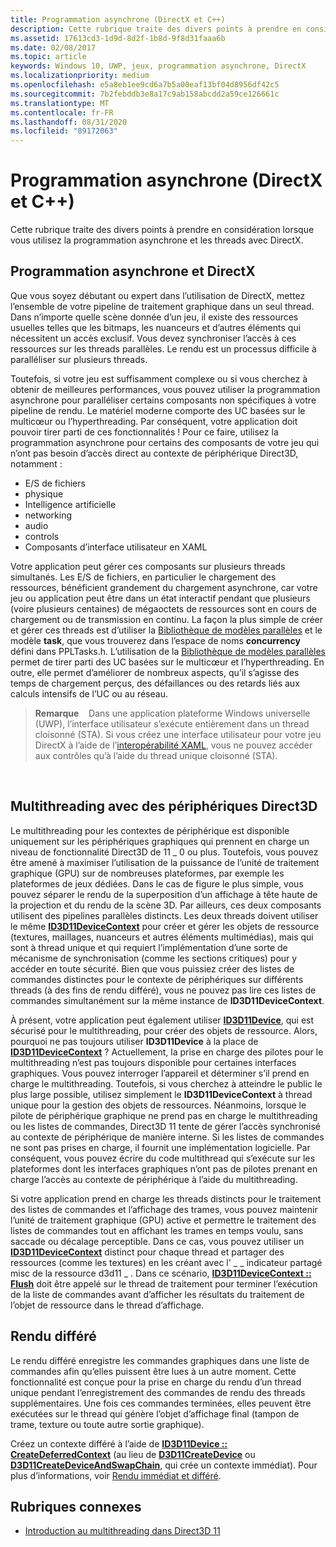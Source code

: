 ```yaml
---
title: Programmation asynchrone (DirectX et C++)
description: Cette rubrique traite des divers points à prendre en considération lorsque vous utilisez la programmation asynchrone et les threads avec DirectX.
ms.assetid: 17613cd3-1d9d-8d2f-1b8d-9f8d31faaa6b
ms.date: 02/08/2017
ms.topic: article
keywords: Windows 10, UWP, jeux, programmation asynchrone, DirectX
ms.localizationpriority: medium
ms.openlocfilehash: e5a8eb1ee9cd6a7b5a00eaf13bf04d8956df42c5
ms.sourcegitcommit: 7b2febddb3e8a17c9ab158abcdd2a59ce126661c
ms.translationtype: MT
ms.contentlocale: fr-FR
ms.lasthandoff: 08/31/2020
ms.locfileid: "89172063"
---
```

# <a name="asynchronous-programming-directx-and-c"></a>Programmation asynchrone (DirectX et C++)



Cette rubrique traite des divers points à prendre en considération lorsque vous utilisez la programmation asynchrone et les threads avec DirectX.

## <a name="async-programming-and-directx"></a>Programmation asynchrone et DirectX


Que vous soyez débutant ou expert dans l’utilisation de DirectX, mettez l’ensemble de votre pipeline de traitement graphique dans un seul thread. Dans n’importe quelle scène donnée d’un jeu, il existe des ressources usuelles telles que les bitmaps, les nuanceurs et d’autres éléments qui nécessitent un accès exclusif. Vous devez synchroniser l’accès à ces ressources sur les threads parallèles. Le rendu est un processus difficile à paralléliser sur plusieurs threads.

Toutefois, si votre jeu est suffisamment complexe ou si vous cherchez à obtenir de meilleures performances, vous pouvez utiliser la programmation asynchrone pour paralléliser certains composants non spécifiques à votre pipeline de rendu. Le matériel moderne comporte des UC basées sur le multicœur ou l’hyperthreading. Par conséquent, votre application doit pouvoir tirer parti de ces fonctionnalités ! Pour ce faire, utilisez la programmation asynchrone pour certains des composants de votre jeu qui n’ont pas besoin d’accès direct au contexte de périphérique Direct3D, notamment :

-   E/S de fichiers
-   physique
-   Intelligence artificielle
-   networking
-   audio
-   controls
-   Composants d’interface utilisateur en XAML

Votre application peut gérer ces composants sur plusieurs threads simultanés. Les E/S de fichiers, en particulier le chargement des ressources, bénéficient grandement du chargement asynchrone, car votre jeu ou application peut être dans un état interactif pendant que plusieurs (voire plusieurs centaines) de mégaoctets de ressources sont en cours de chargement ou de transmission en continu. La façon la plus simple de créer et gérer ces threads est d’utiliser la [Bibliothèque de modèles parallèles](/cpp/parallel/concrt/parallel-patterns-library-ppl) et le modèle **task**, que vous trouverez dans l’espace de noms **concurrency** défini dans PPLTasks.h. L’utilisation de la [Bibliothèque de modèles parallèles](/cpp/parallel/concrt/parallel-patterns-library-ppl) permet de tirer parti des UC basées sur le multicœur et l’hyperthreading. En outre, elle permet d’améliorer de nombreux aspects, qu’il s’agisse des temps de chargement perçus, des défaillances ou des retards liés aux calculs intensifs de l’UC ou au réseau.

> **Remarque**    Dans une application plateforme Windows universelle (UWP), l’interface utilisateur s’exécute entièrement dans un thread cloisonné (STA). Si vous créez une interface utilisateur pour votre jeu DirectX à l’aide de l’[interopérabilité XAML](directx-and-xaml-interop.md), vous ne pouvez accéder aux contrôles qu’à l’aide du thread unique cloisonné (STA).

 

## <a name="multithreading-with-direct3d-devices"></a>Multithreading avec des périphériques Direct3D


Le multithreading pour les contextes de périphérique est disponible uniquement sur les périphériques graphiques qui prennent en charge un niveau de fonctionnalité Direct3D de 11 \_ 0 ou plus. Toutefois, vous pouvez être amené à maximiser l’utilisation de la puissance de l’unité de traitement graphique (GPU) sur de nombreuses plateformes, par exemple les plateformes de jeux dédiées. Dans le cas de figure le plus simple, vous pouvez séparer le rendu de la superposition d’un affichage à tête haute de la projection et du rendu de la scène 3D. Par ailleurs, ces deux composants utilisent des pipelines parallèles distincts. Les deux threads doivent utiliser le même [**ID3D11DeviceContext**](/windows/desktop/api/d3d11/nn-d3d11-id3d11devicecontext) pour créer et gérer les objets de ressource (textures, maillages, nuanceurs et autres éléments multimédias), mais qui sont à thread unique et qui requiert l’implémentation d’une sorte de mécanisme de synchronisation (comme les sections critiques) pour y accéder en toute sécurité. Bien que vous puissiez créer des listes de commandes distinctes pour le contexte de périphériques sur différents threads (à des fins de rendu différé), vous ne pouvez pas lire ces listes de commandes simultanément sur la même instance de **ID3D11DeviceContext**.

À présent, votre application peut également utiliser [**ID3D11Device**](/windows/desktop/api/d3d11/nn-d3d11-id3d11device), qui est sécurisé pour le multithreading, pour créer des objets de ressource. Alors, pourquoi ne pas toujours utiliser **ID3D11Device** à la place de [**ID3D11DeviceContext**](/windows/desktop/api/d3d11/nn-d3d11-id3d11devicecontext) ? Actuellement, la prise en charge des pilotes pour le multithreading n’est pas toujours disponible pour certaines interfaces graphiques. Vous pouvez interroger l’appareil et déterminer s’il prend en charge le multithreading. Toutefois, si vous cherchez à atteindre le public le plus large possible, utilisez simplement le **ID3D11DeviceContext** à thread unique pour la gestion des objets de ressources. Néanmoins, lorsque le pilote de périphérique graphique ne prend pas en charge le multithreading ou les listes de commandes, Direct3D 11 tente de gérer l’accès synchronisé au contexte de périphérique de manière interne. Si les listes de commandes ne sont pas prises en charge, il fournit une implémentation logicielle. Par conséquent, vous pouvez écrire du code multithread qui s’exécute sur les plateformes dont les interfaces graphiques n’ont pas de pilotes prenant en charge l’accès au contexte de périphérique à l’aide du multithreading.

Si votre application prend en charge les threads distincts pour le traitement des listes de commandes et l’affichage des trames, vous pouvez maintenir l’unité de traitement graphique (GPU) active et permettre le traitement des listes de commandes tout en affichant les trames en temps voulu, sans saccade ou décalage perceptible. Dans ce cas, vous pouvez utiliser un [**ID3D11DeviceContext**](/windows/desktop/api/d3d11/nn-d3d11-id3d11devicecontext) distinct pour chaque thread et partager des ressources (comme les textures) en les créant avec l' \_ \_ indicateur partagé misc de la ressource d3d11 \_ . Dans ce scénario, [**ID3D11DeviceContext :: Flush**](/windows/desktop/api/d3d11/nf-d3d11-id3d11devicecontext-flush) doit être appelé sur le thread de traitement pour terminer l’exécution de la liste de commandes avant d’afficher les résultats du traitement de l’objet de ressource dans le thread d’affichage.

## <a name="deferred-rendering"></a>Rendu différé


Le rendu différé enregistre les commandes graphiques dans une liste de commandes afin qu’elles puissent être lues à un autre moment. Cette fonctionnalité est conçue pour la prise en charge du rendu d’un thread unique pendant l’enregistrement des commandes de rendu des threads supplémentaires. Une fois ces commandes terminées, elles peuvent être exécutées sur le thread qui génère l’objet d’affichage final (tampon de trame, texture ou toute autre sortie graphique).

Créez un contexte différé à l’aide de [**ID3D11Device :: CreateDeferredContext**](/windows/desktop/api/d3d11/nf-d3d11-id3d11device-createdeferredcontext) (au lieu de [**D3D11CreateDevice**](/windows/desktop/api/d3d11/nf-d3d11-d3d11createdevice) ou [**D3D11CreateDeviceAndSwapChain**](/windows/desktop/api/d3d11/nf-d3d11-d3d11createdeviceandswapchain), qui crée un contexte immédiat). Pour plus d’informations, voir [Rendu immédiat et différé](/windows/desktop/direct3d11/overviews-direct3d-11-render-multi-thread-render).

## <a name="related-topics"></a>Rubriques connexes


* [Introduction au multithreading dans Direct3D 11](/windows/desktop/direct3d11/overviews-direct3d-11-render-multi-thread-intro)

 

 